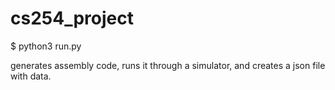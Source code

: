 # cs254_project

$ python3 run.py

generates assembly code, runs it through a simulator, and creates a json file with data.
